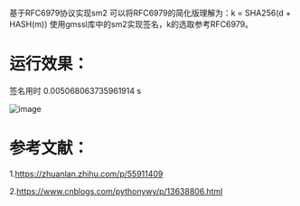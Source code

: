 # 

基于RFC6979协议实现sm2
可以将RFC6979的简化版理解为：k = SHA256(d + HASH(m))
使用gmssl库中的sm2实现签名，k的选取参考RFC6979。

# 运行效果：

签名用时 0.005068063735961914 s

![image](https://github.com/korangar-group42num1/group42/assets/129478905/35279080-8fe7-466b-ac1b-7a679aad6d13)

# 参考文献：

1.https://zhuanlan.zhihu.com/p/55911409

2.https://www.cnblogs.com/pythonywy/p/13638806.html
